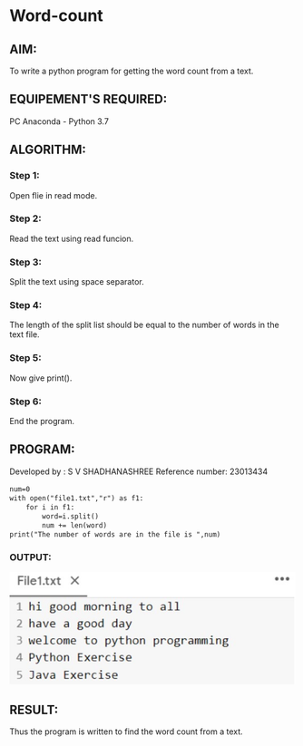 # Word-count
## AIM:
To write a python program for getting the word count from a text.
## EQUIPEMENT'S REQUIRED: 
PC
Anaconda - Python 3.7
## ALGORITHM: 
### Step 1:
Open flie in read mode.
### Step 2: 
 Read the text using read funcion.
### Step 3: 
 Split the text using space separator.
### Step 4: 
The length of the split list should be equal to the number of words in the text file.
### Step 5: 
Now give print().
### Step 6: 
End the program.

## PROGRAM:
Developed by : S V SHADHANASHREE
Reference number: 23013434
```
num=0
with open("file1.txt","r") as f1:
    for i in f1:
        word=i.split()
        num += len(word)
print("The number of words are in the file is ",num)

```
### OUTPUT:
![Alt text](image.png)

## RESULT:
Thus the program is written to find the word count from a text.
